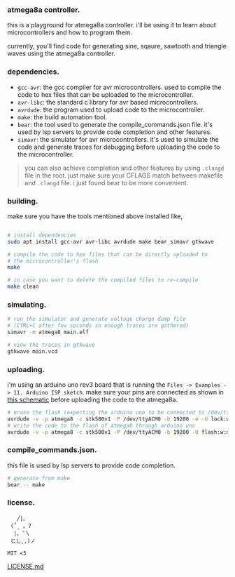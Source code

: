 ### atmega8a controller.

this is a playground for atmega8a controller. i'll be using
it to learn about microcontrollers and how to program them.

currently, you'll find code for generating sine, sqaure, sawtooth
and triangle waves using the atmega8a controller.

### dependencies.

- `gcc-avr`: the gcc compiler for avr microcontrollers. used
to compile the code to hex files that can be uploaded to the
microcontroller.
- `avr-libc`: the standard c library for avr based microcontrollers.
- `avrdude`: the program used to upload code to the microcontroller.
- `make`: the build automation tool.
- `bear`: the tool used to generate the compile_commands.json file.
it's used by lsp servers to provide code completion and other features.
- `simavr`: the simulator for avr microcontrollers. it's used to
simulate the code and generate traces for debugging before uploading
the code to the microcontroller.

> you can also achieve completion and other features by using
`.clangd` file in the root. just make sure your CFLAGS match
between makefile and `.clangd` file. i just found bear to be
more convenient.

### building.

make sure you have the tools mentioned above installed like,
```bash

# install dependencies
sudo apt install gcc-avr avr-libc avrdude make bear simavr gtkwave

# compile the code to hex files that can be directly uploaded to
# the microcontroller's flash
make

# in case you want to delete the compiled files to re-compile
make clean
```

### simulating.

```bash
# run the simulator and generate voltage charge dump file
# (CTRL+C after few seconds so enough traces are gathered)
simavr -m atmega8 main.elf

# view the traces in gtkwave
gtkwave main.vcd
```

### uploading.

i'm using an arduino uno rev3 board that is running the
`Files -> Examples -> 11. Arduino ISP sketch`. make sure
your pins are connected as shown in [this schematic](./schematic/AVRburner.pdf)
before uploading the code to the atmega8a.

```bash
# erase the flash (expecting the arduino uno to be connected to /dev/ttyACM0)
avrdude -v -p atmega8 -c stk500v1 -P /dev/ttyACM0 -b 19200 -e -U lock:w:0xff:m -U hfuse:w:0b11000111:m -U lfuse:w:0b10111111:m
# write the code to the flash of atmega8 through arduino uno
avrdude -v -p atmega8 -c stk500v1 -P /dev/ttyACM0 -b 19200 -U flash:w:main.hex:i -U lock:w:0xff:m
```


### compile_commands.json.

this file is used by lsp servers to provide code completion.
```bash
# generate from make
bear -- make
```

### license.

```
   ╱|、
 (˚ˎ 。7
  |、˜〵
 じしˍ,)ノ

MIT <3
```
[LICENSE.md](LICENSE.md)
